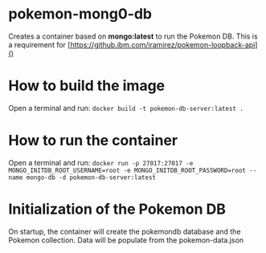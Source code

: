 # pokemon-mong0-db

Creates a container based on **mongo:latest** to run the Pokemon DB. This is a requirement for [https://github.ibm.com/iramirez/pokemon-loopback-api]()

# How to build the image

Open a terminal and run: `docker build -t pokemon-db-server:latest .`

# How to run the container

Open a terminal and run: `docker run -p 27017:27017 -e MONGO_INITDB_ROOT_USERNAME=root -e MONGO_INITDB_ROOT_PASSWORD=root --name mongo-db -d pokemon-db-server:latest`

# Initialization of the Pokemon DB

On startup, the container will create the pokemondb database and the Pokemon collection. Data will be populate from the pokemon-data.json

